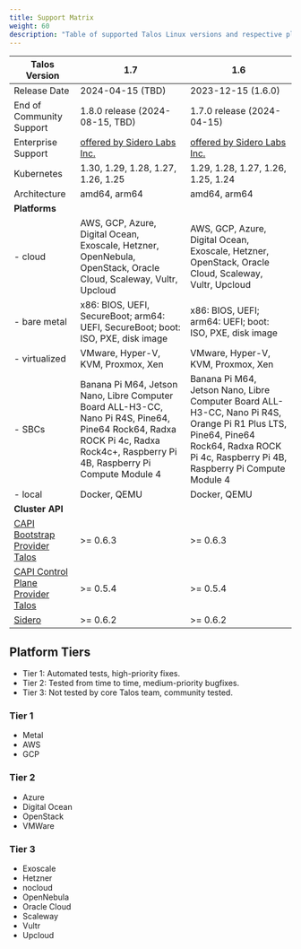 ```yaml
---
title: Support Matrix
weight: 60
description: "Table of supported Talos Linux versions and respective platforms."
---
```


| Talos Version                                                                                               | 1.7                                                                                                                                                                             | 1.6                                                                                                                                                                                     |
| ----------------------------------------------------------------------------------------------------------- | ------------------------------------------------------------------------------------------------------------------------------------------------------------------------------- | --------------------------------------------------------------------------------------------------------------------------------------------------------------------------------------- |
| Release Date                                                                                                | 2024-04-15 (TBD)                                                                                                                                                                | 2023-12-15 (1.6.0)                                                                                                                                                                      |
| End of Community Support                                                                                    | 1.8.0 release (2024-08-15, TBD)                                                                                                                                                 | 1.7.0 release (2024-04-15)                                                                                                                                                              |
| Enterprise Support                                                                                          | [offered by Sidero Labs Inc.](https://www.siderolabs.com/support/)                                                                                                              | [offered by Sidero Labs Inc.](https://www.siderolabs.com/support/)                                                                                                                      |
| Kubernetes                                                                                                  | 1.30, 1.29, 1.28, 1.27, 1.26, 1.25                                                                                                                                              | 1.29, 1.28, 1.27, 1.26, 1.25, 1.24                                                                                                                                                      |
| Architecture                                                                                                | amd64, arm64                                                                                                                                                                    | amd64, arm64                                                                                                                                                                            |
| **Platforms**                                                                                               |                                                                                                                                                                                 |                                                                                                                                                                                         |
| - cloud                                                                                                     | AWS, GCP, Azure, Digital Ocean, Exoscale, Hetzner, OpenNebula, OpenStack, Oracle Cloud, Scaleway, Vultr, Upcloud                                                                | AWS, GCP, Azure, Digital Ocean, Exoscale, Hetzner, OpenStack, Oracle Cloud, Scaleway, Vultr, Upcloud                                                                                    |
| - bare metal                                                                                                | x86: BIOS, UEFI, SecureBoot; arm64: UEFI, SecureBoot; boot: ISO, PXE, disk image                                                                                                | x86: BIOS, UEFI; arm64: UEFI; boot: ISO, PXE, disk image                                                                                                                                |
| - virtualized                                                                                               | VMware, Hyper-V, KVM, Proxmox, Xen                                                                                                                                              | VMware, Hyper-V, KVM, Proxmox, Xen                                                                                                                                                      |
| - SBCs                                                                                                      | Banana Pi M64, Jetson Nano, Libre Computer Board ALL-H3-CC, Nano Pi R4S, Pine64, Pine64 Rock64, Radxa ROCK Pi 4c, Radxa Rock4c+, Raspberry Pi 4B, Raspberry Pi Compute Module 4 | Banana Pi M64, Jetson Nano, Libre Computer Board ALL-H3-CC, Nano Pi R4S, Orange Pi R1 Plus LTS, Pine64, Pine64 Rock64, Radxa ROCK Pi 4c, Raspberry Pi 4B, Raspberry Pi Compute Module 4 |
| - local                                                                                                     | Docker, QEMU                                                                                                                                                                    | Docker, QEMU                                                                                                                                                                            |
| **Cluster API**                                                                                             |                                                                                                                                                                                 |                                                                                                                                                                                         |
| [CAPI Bootstrap Provider Talos](https://github.com/siderolabs/cluster-api-bootstrap-provider-talos)         | >= 0.6.3                                                                                                                                                                        | >= 0.6.3                                                                                                                                                                                |
| [CAPI Control Plane Provider Talos](https://github.com/siderolabs/cluster-api-control-plane-provider-talos) | >= 0.5.4                                                                                                                                                                        | >= 0.5.4                                                                                                                                                                                |
| [Sidero](https://www.sidero.dev/)                                                                           | >= 0.6.2                                                                                                                                                                        | >= 0.6.2                                                                                                                                                                                |

## Platform Tiers

* Tier 1: Automated tests, high-priority fixes.
* Tier 2: Tested from time to time, medium-priority bugfixes.
* Tier 3: Not tested by core Talos team, community tested.

### Tier 1

* Metal
* AWS
* GCP

### Tier 2

* Azure
* Digital Ocean
* OpenStack
* VMWare

### Tier 3

* Exoscale
* Hetzner
* nocloud
* OpenNebula
* Oracle Cloud
* Scaleway
* Vultr
* Upcloud
